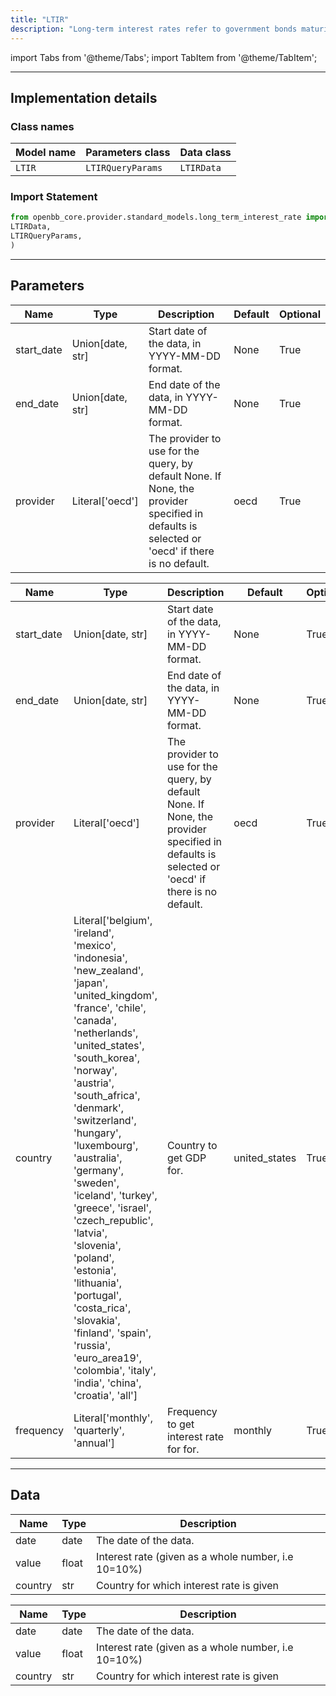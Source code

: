 ```yaml
---
title: "LTIR"
description: "Long-term interest rates refer to government bonds maturing in ten years"
---
```


<!-- markdownlint-disable MD012 MD031 MD033 -->

import Tabs from '@theme/Tabs';
import TabItem from '@theme/TabItem';

---

## Implementation details

### Class names

| Model name | Parameters class | Data class |
| ---------- | ---------------- | ---------- |
| `LTIR` | `LTIRQueryParams` | `LTIRData` |

### Import Statement

```python
from openbb_core.provider.standard_models.long_term_interest_rate import (
LTIRData,
LTIRQueryParams,
)
```

---

## Parameters

<Tabs>

<TabItem value='standard' label='standard'>

| Name | Type | Description | Default | Optional |
| ---- | ---- | ----------- | ------- | -------- |
| start_date | Union[date, str] | Start date of the data, in YYYY-MM-DD format. | None | True |
| end_date | Union[date, str] | End date of the data, in YYYY-MM-DD format. | None | True |
| provider | Literal['oecd'] | The provider to use for the query, by default None. If None, the provider specified in defaults is selected or 'oecd' if there is no default. | oecd | True |
</TabItem>

<TabItem value='oecd' label='oecd'>

| Name | Type | Description | Default | Optional |
| ---- | ---- | ----------- | ------- | -------- |
| start_date | Union[date, str] | Start date of the data, in YYYY-MM-DD format. | None | True |
| end_date | Union[date, str] | End date of the data, in YYYY-MM-DD format. | None | True |
| provider | Literal['oecd'] | The provider to use for the query, by default None. If None, the provider specified in defaults is selected or 'oecd' if there is no default. | oecd | True |
| country | Literal['belgium', 'ireland', 'mexico', 'indonesia', 'new_zealand', 'japan', 'united_kingdom', 'france', 'chile', 'canada', 'netherlands', 'united_states', 'south_korea', 'norway', 'austria', 'south_africa', 'denmark', 'switzerland', 'hungary', 'luxembourg', 'australia', 'germany', 'sweden', 'iceland', 'turkey', 'greece', 'israel', 'czech_republic', 'latvia', 'slovenia', 'poland', 'estonia', 'lithuania', 'portugal', 'costa_rica', 'slovakia', 'finland', 'spain', 'russia', 'euro_area19', 'colombia', 'italy', 'india', 'china', 'croatia', 'all'] | Country to get GDP for. | united_states | True |
| frequency | Literal['monthly', 'quarterly', 'annual'] | Frequency to get interest rate for for. | monthly | True |
</TabItem>

</Tabs>

---

## Data

<Tabs>

<TabItem value='standard' label='standard'>

| Name | Type | Description |
| ---- | ---- | ----------- |
| date | date | The date of the data. |
| value | float | Interest rate (given as a whole number, i.e 10=10%) |
| country | str | Country for which interest rate is given |
</TabItem>

<TabItem value='oecd' label='oecd'>

| Name | Type | Description |
| ---- | ---- | ----------- |
| date | date | The date of the data. |
| value | float | Interest rate (given as a whole number, i.e 10=10%) |
| country | str | Country for which interest rate is given |
</TabItem>

</Tabs>

